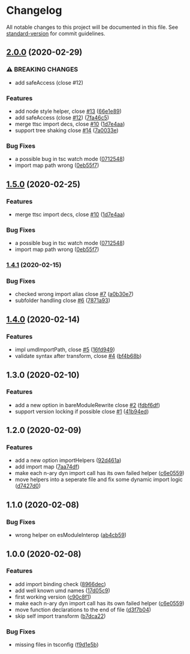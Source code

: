 # Changelog

All notable changes to this project will be documented in this file. See [standard-version](https://github.com/conventional-changelog/standard-version) for commit guidelines.

## [2.0.0](https://github.com/Jack-Works/ttypescript-browser-like-import-transformer/compare/v1.4.1...v2.0.0) (2020-02-29)


### ⚠ BREAKING CHANGES

* add safeAccess (close #12)

### Features

* add node style helper, close [#13](https://github.com/Jack-Works/ttypescript-browser-like-import-transformer/issues/13) ([66e1e89](https://github.com/Jack-Works/ttypescript-browser-like-import-transformer/commit/66e1e89a8428a41f5cfdaa5b2b612d3a8d176dbe))
* add safeAccess (close [#12](https://github.com/Jack-Works/ttypescript-browser-like-import-transformer/issues/12)) ([7fa46c5](https://github.com/Jack-Works/ttypescript-browser-like-import-transformer/commit/7fa46c5f61b0544e386e9419e682169e834fac29))
* merge ttsc import decs, close [#10](https://github.com/Jack-Works/ttypescript-browser-like-import-transformer/issues/10) ([1d7e4aa](https://github.com/Jack-Works/ttypescript-browser-like-import-transformer/commit/1d7e4aa8616f5d278af90215292a9c95ebdf0970))
* support tree shaking close [#14](https://github.com/Jack-Works/ttypescript-browser-like-import-transformer/issues/14) ([7a0033e](https://github.com/Jack-Works/ttypescript-browser-like-import-transformer/commit/7a0033ee69b1d0e3cc6cf545069551f07fee1650))


### Bug Fixes

* a possible bug in tsc watch mode ([0712548](https://github.com/Jack-Works/ttypescript-browser-like-import-transformer/commit/071254855e204029155d583080cbce6c71373cef))
* import map path wrong ([0eb55f7](https://github.com/Jack-Works/ttypescript-browser-like-import-transformer/commit/0eb55f736332e587d47e57b954bdd6bc64cffc47))

## [1.5.0](https://github.com/Jack-Works/ttypescript-browser-like-import-transformer/compare/v1.4.1...v1.5.0) (2020-02-25)


### Features

* merge ttsc import decs, close [#10](https://github.com/Jack-Works/ttypescript-browser-like-import-transformer/issues/10) ([1d7e4aa](https://github.com/Jack-Works/ttypescript-browser-like-import-transformer/commit/1d7e4aa8616f5d278af90215292a9c95ebdf0970))


### Bug Fixes

* a possible bug in tsc watch mode ([0712548](https://github.com/Jack-Works/ttypescript-browser-like-import-transformer/commit/071254855e204029155d583080cbce6c71373cef))
* import map path wrong ([0eb55f7](https://github.com/Jack-Works/ttypescript-browser-like-import-transformer/commit/0eb55f736332e587d47e57b954bdd6bc64cffc47))

### [1.4.1](https://github.com/Jack-Works/ttypescript-browser-like-import-transformer/compare/v1.4.0...v1.4.1) (2020-02-15)


### Bug Fixes

* checked wrong import alias close [#7](https://github.com/Jack-Works/ttypescript-browser-like-import-transformer/issues/7) ([a0b30e7](https://github.com/Jack-Works/ttypescript-browser-like-import-transformer/commit/a0b30e708f81a799dfe42b76b86acb7d24036014))
* subfolder handling close [#6](https://github.com/Jack-Works/ttypescript-browser-like-import-transformer/issues/6) ([7871a93](https://github.com/Jack-Works/ttypescript-browser-like-import-transformer/commit/7871a93caf3ffb67963b6f790aa77b0bfbf90797))

## [1.4.0](https://github.com/Jack-Works/ttypescript-browser-like-import-transformer/compare/v1.3.0...v1.4.0) (2020-02-14)


### Features

* impl umdImportPath, close [#5](https://github.com/Jack-Works/ttypescript-browser-like-import-transformer/issues/5) ([16fd949](https://github.com/Jack-Works/ttypescript-browser-like-import-transformer/commit/16fd9494e53290bf89a5197939d9621f32ba8560))
* validate syntax after transform, close [#4](https://github.com/Jack-Works/ttypescript-browser-like-import-transformer/issues/4) ([bf4b68b](https://github.com/Jack-Works/ttypescript-browser-like-import-transformer/commit/bf4b68b51681c6b9ff5dcc4f2908490276884aa3))

## 1.3.0 (2020-02-10)


### Features

* add a new option in bareModuleRewrite close [#2](https://github.com/Jack-Works/ttypescript-browser-like-import-transformer/issues/2) ([fdbf6df](https://github.com/Jack-Works/ttypescript-browser-like-import-transformer/commit/fdbf6df3e70c76b5d19e0f00dc522067c8a0d72b))
* support version locking if possible close [#1](https://github.com/Jack-Works/ttypescript-browser-like-import-transformer/issues/1) ([41b94ed](https://github.com/Jack-Works/ttypescript-browser-like-import-transformer/commit/41b94ed70aa4ce482365859584056c6557d6d153))

## 1.2.0 (2020-02-09)


### Features

* add a new option importHelpers ([92d461a](https://github.com/Jack-Works/ttypescript-browser-like-import-transformer/commit/92d461a099407afe319c8dbf9e464dbd31ed653c))
* add import map ([7aa74df](https://github.com/Jack-Works/ttypescript-browser-like-import-transformer/commit/7aa74dfd432c5f9bf78f6a48ab8018ab8b4c40ce))
* make each n-ary dyn import call has its own failed helper ([c6e0559](https://github.com/Jack-Works/ttypescript-browser-like-import-transformer/commit/c6e0559c85e00f4fd417c0f5fde86e41278cf239))
* move helpers into a seperate file and fix some dynamic import logic ([d7427d0](https://github.com/Jack-Works/ttypescript-browser-like-import-transformer/commit/d7427d0bc5d20a53004c07a793b2f2379acbaf4a))


## 1.1.0 (2020-02-08)

### Bug Fixes

* wrong helper on esModuleInterop ([ab4cb59](https://github.com/Jack-Works/ttypescript-browser-like-import-transformer/commit/ab4cb59eca34ada0bb44145adc297f7eaba70747))

## 1.0.0 (2020-02-08)


### Features

* add import binding check ([8966dec](https://github.com/Jack-Works/ttypescript-browser-like-import-transformer/commit/8966deca8b1b9f697a3ce8ff1408393a6cce90d8))
* add well known umd names ([17d05c9](https://github.com/Jack-Works/ttypescript-browser-like-import-transformer/commit/17d05c93b1cf4cb4c8fc9e40d74b030960d4180f))
* first working version ([c90c8f1](https://github.com/Jack-Works/ttypescript-browser-like-import-transformer/commit/c90c8f1277dc255644eb016c61a8bf456d713911))
* make each n-ary dyn import call has its own failed helper ([c6e0559](https://github.com/Jack-Works/ttypescript-browser-like-import-transformer/commit/c6e0559c85e00f4fd417c0f5fde86e41278cf239))
* move function declarations to the end of file ([d3f7b04](https://github.com/Jack-Works/ttypescript-browser-like-import-transformer/commit/d3f7b040fef5c5baf5e563ef26aed9f56cf1caba))
* skip self import transform ([b7dca22](https://github.com/Jack-Works/ttypescript-browser-like-import-transformer/commit/b7dca220174eadfa736330c2486cacf693f100e4))


### Bug Fixes

* missing files in tsconfig ([f9d1e5b](https://github.com/Jack-Works/ttypescript-browser-like-import-transformer/commit/f9d1e5babd2d3e9247db0c7ab68bac11920b09eb))

